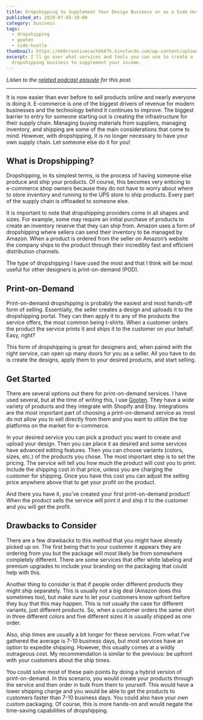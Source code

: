 ```yaml
---
title: Dropshipping to Supplement Your Design Business or as a Side Hustle
published_at: 2019-07-05-10-00
category: business
tags:
  - dropshipping
  - gooten
  - side-hustle
thumbnail: https://mk0creativecachbk87k.kinstacdn.com/wp-content/uploads/sites/2/2019/07/jesse-ramirez-YiSD-1eJ_1g-unsplash-min-scaled.jpg
excerpt: I'll go over what services and tools you can use to create a
  dropshipping business to supplement your income.
---
```

*Listen to the [related podcast episode](https://open.spotify.com/episode/2jXUnJKYU74hGWytPo0Jhx?si=1CAtqp7NRYWPpYxtcVindQ) for this post.*

- - -

It is now easier than ever before to sell products online and nearly everyone is doing it. E-commerce is one of the biggest drivers of revenue for modern businesses and the technology behind it continues to improve. The biggest barrier to entry for someone starting out is creating the infrastructure for their supply chain. Managing buying materials from suppliers, managing inventory, and shipping are some of the main considerations that come to mind. However, with dropshipping, it is no longer necessary to have your own supply chain. Let someone else do it for you!

## What is Dropshipping?

Dropshipping, in its simplest terms, is the process of having someone else produce and ship your products. Of course, this becomes very enticing to e-commerce shop owners because they do not have to worry about where to store inventory and running to the UPS store to ship products. Every part of the supply chain is offloaded to someone else.

It is important to note that dropshipping providers come in all shapes and sizes. For example, some may require an initial purchase of products to create an inventory reserve that they can ship from. Amazon uses a form of dropshipping where sellers can send their inventory to be managed by Amazon. When a product is ordered from the seller on Amazon’s website the company ships to the product through their incredibly fast and efficient distribution channels.

The type of dropshipping I have used the most and that I think will be most useful for other designers is print-on-demand (POD).

## Print-on-Demand

Print-on-demand dropshipping is probably the easiest and most hands-off form of selling. Essentially, the seller creates a design and uploads it to the dropshipping portal. They can then apply it to any of the products the service offers, the most common being t-shirts. When a customer orders the product the service prints it and ships it to the customer on your behalf. Easy, right?

This form of dropshipping is great for designers and, when paired with the right service, can open up many doors for you as a seller. All you have to do is create the designs, apply them to your desired products, and start selling.

## Get Started

There are several options out there for print-on-demand services. I have used several, but at the time of writing this, I use [Gooten](https://www.gooten.com/). They have a wide variety of products and they integrate with Shopify and Etsy. Integrations are the most important part of choosing a print-on-demand service as most do not allow you to sell directly from them and you want to utilize the top platforms on the market for e-commerce.

In your desired service you can pick a product you want to create and upload your design. Then you can place it as desired and some services have advanced editing features. Then you can choose variants (colors, sizes, etc.) of the products you chose. The most important step is to set the pricing. The service will tell you how much the product will cost you to print. Include the shipping cost in that price, unless you are charging the customer for shipping. Once you have this cost you can adjust the selling price anywhere above that to get your profit on the product.

And there you have it, you’ve created your first print-on-demand product! When the product sells the service will print it and ship it to the customer and you will get the profit.

## Drawbacks to Consider

There are a few drawbacks to this method that you might have already picked up on. The first being that to your customer it appears they are ordering from you but the package will most likely be from somewhere completely different. There are some services that offer white labeling and premium upgrades to include your branding on the packaging that could help with this.

Another thing to consider is that if people order different products they might ship separately. This is usually not a big deal (Amazon does this sometimes too), but make sure to let your customers know upfront before they buy that this may happen. This is not usually the case for different variants, just different products. So, when a customer orders the same shirt in three different colors and five different sizes it is usually shipped as one order.

Also, ship times are usually a bit longer for these services. From what I’ve gathered the average is 7-10 business days, but most services have an option to expedite shipping. However, this usually comes at a wildly outrageous cost. My recommendation is similar to the previous: be upfront with your customers about the ship times.

You could solve most of these pain points by doing a hybrid version of print-on-demand. In this scenario, you would create your products through the service and then order in bulk from them to yourself. This would have a lower shipping charge and you would be able to get the products to customers faster than 7-10 business days. You could also have your own custom packaging. Of course, this is more hands-on and would negate the time-saving capabilities of dropshipping.